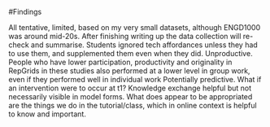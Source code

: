 #Findings

All tentative, limited, based on my very small datasets, although ENGD1000 was around mid-20s. After finishing writing up the data collection will re-check and summarise.
Students ignored tech affordances unless they had to use them, and supplemented them even when they did. Unproductive.
People who have lower participation, productivity and originality in RepGrids in these studies also performed at a lower level in group work, even if they performed well in individual work Potentially predictive. What if an intervention were to occur at t1?
Knowledge exchange helpful but not necessarily visible in model forms.
What does appear to be appropriated are the things we do in the tutorial/class, which in online context is helpful to know and important.
